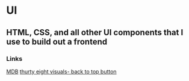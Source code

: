# UI

## HTML, CSS, and all other UI components that I use to build out a frontend

### Links

[MDB](https://mdbootstrap.com/)
[thurty eight visuals- back to top button](https://www.thirtyeightvisuals.com/blog/back-to-top-button-squarespace)
